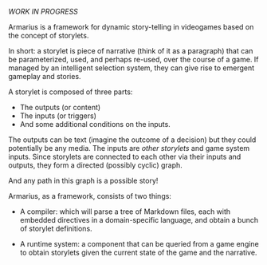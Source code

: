 *WORK IN PROGRESS*

Armarius is a framework for dynamic story-telling in videogames based on the concept of storylets.

In short: a storylet is piece of narrative (think of it as a paragraph) that can be parameterized, used, and perhaps re-used, over the course of a game. If managed by an intelligent selection system, they can give rise to emergent gameplay and stories.

A storylet is composed of three parts:
* The outputs (or content)
* The inputs (or triggers)
* And some additional conditions on the inputs.

The outputs can be text (imagine the outcome of a decision) but they could potentially be any media. The inputs are _other storylets_ and game system inputs. Since storylets are connected to each other via their inputs and outputs, they form a directed (possibly cyclic) graph.

And any path in this graph is a possible story!

Armarius, as a framework, consists of two things:

* A compiler: which will parse a tree of Markdown files, each with embedded directives in a domain-specific language, and obtain a bunch of storylet definitions.

* A runtime system: a component that can be queried from a game engine to obtain storylets given the current state of the game and the narrative.
